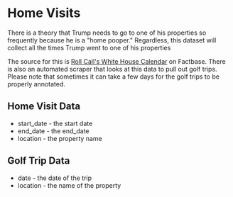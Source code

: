 # Home Visits

There is a theory that Trump needs to go to one of his properties so frequently
because he is a "home pooper." Regardless, this dataset will collect all the
times Trump went to one of his properties

The source for this is [Roll Call's White House Calendar](https://rollcall.com/factbase/trump/calendar/) on Factbase. There is also an automated scraper that looks at this data to pull out golf trips. Please note that sometimes it can take a few days for the golf trips to be properly annotated.

## Home Visit Data

- start_date - the start date
- end_date - the end_date
- location - the property name

## Golf Trip Data

- date - the date of the trip
- location - the name of the property
